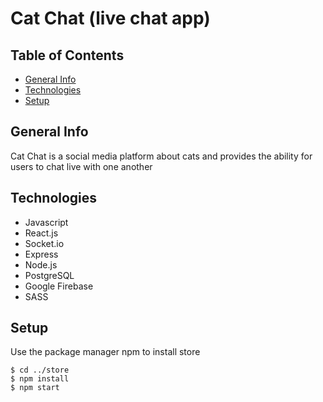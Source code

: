 # Cat Chat (live chat app)

## Table of Contents

- [General Info](#general-info)
- [Technologies](#technologies)
- [Setup](#setup)

## General Info

Cat Chat is a social media platform about cats and provides the ability for users to chat live with one another

## Technologies

- Javascript
- React.js
- Socket.io
- Express
- Node.js
- PostgreSQL
- Google Firebase
- SASS

## Setup

Use the package manager npm to install store

```
$ cd ../store
$ npm install
$ npm start
```

